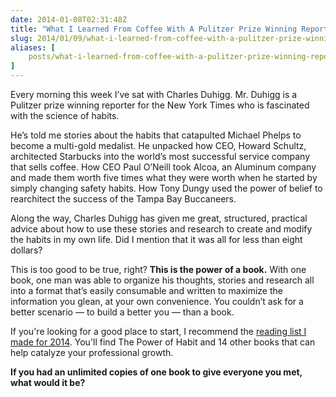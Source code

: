```yaml
---
date: 2014-01-08T02:31:48Z
title: "What I Learned From Coffee With A Pulitzer Prize Winning Reporter"
slug: 2014/01/09/what-i-learned-from-coffee-with-a-pulitzer-prize-winning-reporter
aliases: [
    posts/what-i-learned-from-coffee-with-a-pulitzer-prize-winning-reporter
]
---
```


<p class="intro">
  Every morning this week I’ve sat with Charles Duhigg. Mr. Duhigg is a Pulitzer prize winning reporter for the New York Times who is fascinated with the science of habits.
</p>

He’s told me stories about the habits that catapulted Michael Phelps to become a multi-gold medalist. He unpacked how CEO, Howard Schultz, architected Starbucks into the world’s most successful service company that sells coffee. How CEO Paul O’Neill took Alcoa, an Aluminum company and made them worth five times what they were worth when he started by simply changing safety habits. How Tony Dungy used the power of belief to rearchitect the success of the Tampa Bay Buccaneers.

Along the way, Charles Duhigg has given me great, structured, practical advice about how to use these stories and research to create and modify the habits in my own life. Did I mention that it was all for less than eight dollars?

This is too good to be true, right? __This is the power of a book.__ With one book, one man was able to organize his thoughts, stories and research all into a format that’s easily consumable and written to maximize the information you glean, at your own convenience. You couldn’t ask for a better scenario — to build a better you — than a book.

If you're looking for a good place to start, I recommend the [reading list I made for 2014](/2014/01/05/reading-list/). You'll find The Power of Habit and 14 other books that can help catalyze your professional growth.

__If you had an unlimited copies of one book to give everyone you met, what would it be?__

